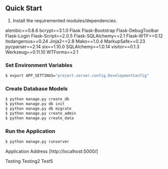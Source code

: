 ## Quick Start

1. Install the requiremented modules/dependencies.

alembic==0.8.6
bcrypt==3.1.0
Flask
Flask-Bootstrap
Flask-DebugToolbar
Flask-Login
Flask-Script==2.0.5
Flask-SQLAlchemy==2.1
Flask-WTF==0.12
itsdangerous==0.24
Jinja2==2.8
Mako==1.0.4
MarkupSafe==0.23
pycparser==2.14
six==1.10.0
SQLAlchemy==1.0.14
visitor==0.1.3
Werkzeug==0.11.10
WTForms==2.1

### Set Environment Variables

```sh
$ export APP_SETTINGS="project.server.config.DevelopmentConfig"
```

### Create Database Models

```sh
$ python manage.py create_db
$ python manage.py db init
$ python manage.py db migrate
$ python manage.py create_admin
$ python manage.py create_data
```

### Run the Application

```sh
$ python manage.py runserver
```

Application Address [http://localhost:5000/]


Testing
Testing2
Test5
